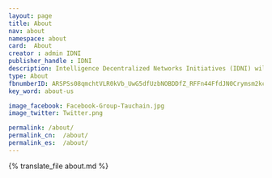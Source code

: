 ```yaml
---
layout: page
title: About
nav: about
namespace: about
card:  About
creator : admin IDNI
publisher_handle : IDNI
description: Intelligence Decentralized Networks Initiatives (IDNI) will solve the knowledge and opinions scaling problem
type: About
fbnumberID: ARSPSs08qmchtVLR0kVb_UwG5dfUzbNOBDDfZ_RFFn44FfdJN0Crymsm2kcHsTqcYEg
key_word: about-us

image_facebook: Facebook-Group-Tauchain.jpg
image_twitter: Twitter.png

permalink: /about/
permalink_cn:  /about/
permalink_es:  /about/
---
```


{% translate_file about.md %}